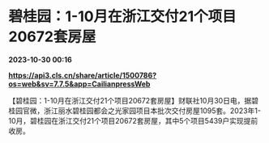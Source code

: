 # 碧桂园：1-10月在浙江交付21个项目20672套房屋

**2023-10-30 00:16**

**https://api3.cls.cn/share/article/1500786?os=web&sv=7.7.5&app=CailianpressWeb**

【碧桂园：1-10月在浙江交付21个项目20672套房屋】财联社10月30日电，据碧桂园官微，浙江丽水碧桂园都会之光家园项目本批次交付房屋1095套。2023年1-10月，碧桂园在浙江交付21个项目20672套房屋，其中5个项目5439户实现提前收房。